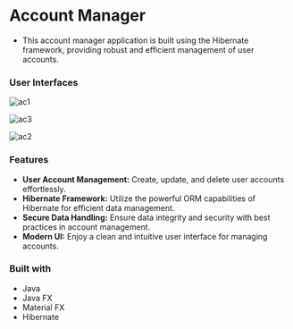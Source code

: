 # Account Manager 
* This account manager application is built using the Hibernate framework, providing robust and efficient management of user accounts.

### User Interfaces

![ac1](https://github.com/malintha-induwara/hibernate-account-manager/assets/60071404/37c8dae2-2047-4776-b6f3-64f8a8ce3732)

![ac3](https://github.com/malintha-induwara/hibernate-account-manager/assets/60071404/49c1815a-e82c-4b54-8d10-ba5be1b62ab5)

![ac2](https://github.com/malintha-induwara/hibernate-account-manager/assets/60071404/dfd68659-96b2-46a8-98c8-852c9837a9d8)


### Features

* **User Account Management:** Create, update, and delete user accounts effortlessly.
* **Hibernate Framework:** Utilize the powerful ORM capabilities of Hibernate for efficient data management.
* **Secure Data Handling:** Ensure data integrity and security with best practices in account management.
* **Modern UI:** Enjoy a clean and intuitive user interface for managing accounts.

### Built with
* Java
* Java FX
* Material FX
* Hibernate
